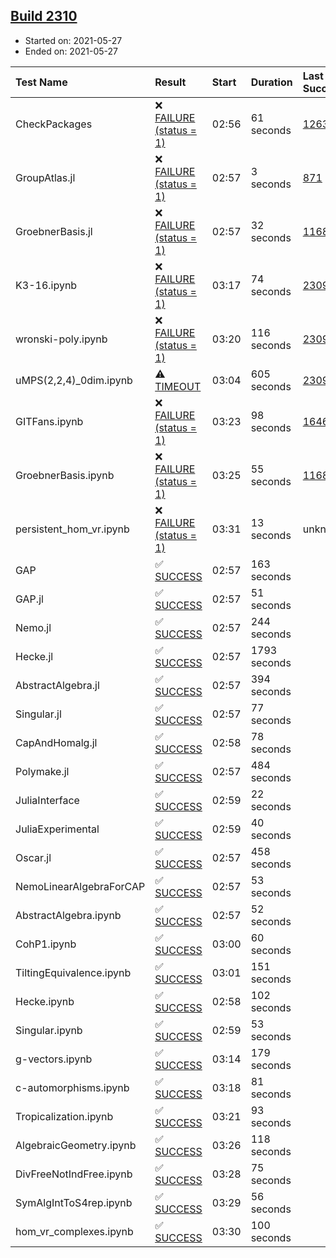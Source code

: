 ## [Build 2310](https://oscarci.mathematik.uni-kl.de/job/oscar-stable/2310/)

* Started on: 2021-05-27
* Ended on: 2021-05-27

| Test Name    | Result | Start | Duration | Last Success | First Failure |
|:-------------|:-------|:------|:---------|:-------------|:--------------|
| CheckPackages | ❌ [FAILURE (status = 1)](https://oscarci.mathematik.uni-kl.de/job/oscar-stable/2310/artifact/logs/build-2310/CheckPackages.log) | 02:56 | 61 seconds | [1263](https://oscarci.mathematik.uni-kl.de/job/oscar-stable/1263/) | [1264](https://oscarci.mathematik.uni-kl.de/job/oscar-stable/1264/) |
| GroupAtlas.jl | ❌ [FAILURE (status = 1)](https://oscarci.mathematik.uni-kl.de/job/oscar-stable/2310/artifact/logs/build-2310/GroupAtlas.jl.log) | 02:57 | 3 seconds | [871](https://oscarci.mathematik.uni-kl.de/job/oscar-stable/871/) | [872](https://oscarci.mathematik.uni-kl.de/job/oscar-stable/872/) |
| GroebnerBasis.jl | ❌ [FAILURE (status = 1)](https://oscarci.mathematik.uni-kl.de/job/oscar-stable/2310/artifact/logs/build-2310/GroebnerBasis.jl.log) | 02:57 | 32 seconds | [1168](https://oscarci.mathematik.uni-kl.de/job/oscar-stable/1168/) | [1169](https://oscarci.mathematik.uni-kl.de/job/oscar-stable/1169/) |
| K3-16.ipynb | ❌ [FAILURE (status = 1)](https://oscarci.mathematik.uni-kl.de/job/oscar-stable/2310/artifact/logs/build-2310/K3-16.ipynb.log) | 03:17 | 74 seconds | [2309](https://oscarci.mathematik.uni-kl.de/job/oscar-stable/2309/) | [2310](https://oscarci.mathematik.uni-kl.de/job/oscar-stable/2310/) |
| wronski-poly.ipynb | ❌ [FAILURE (status = 1)](https://oscarci.mathematik.uni-kl.de/job/oscar-stable/2310/artifact/logs/build-2310/wronski-poly.ipynb.log) | 03:20 | 116 seconds | [2309](https://oscarci.mathematik.uni-kl.de/job/oscar-stable/2309/) | [2310](https://oscarci.mathematik.uni-kl.de/job/oscar-stable/2310/) |
| uMPS(2,2,4)_0dim.ipynb | ⚠ [TIMEOUT](https://oscarci.mathematik.uni-kl.de/job/oscar-stable/2310/artifact/logs/build-2310/uMPS-2-2-4-_0dim.ipynb.log) | 03:04 | 605 seconds | [2309](https://oscarci.mathematik.uni-kl.de/job/oscar-stable/2309/) | [2310](https://oscarci.mathematik.uni-kl.de/job/oscar-stable/2310/) |
| GITFans.ipynb | ❌ [FAILURE (status = 1)](https://oscarci.mathematik.uni-kl.de/job/oscar-stable/2310/artifact/logs/build-2310/GITFans.ipynb.log) | 03:23 | 98 seconds | [1646](https://oscarci.mathematik.uni-kl.de/job/oscar-stable/1646/) | [1647](https://oscarci.mathematik.uni-kl.de/job/oscar-stable/1647/) |
| GroebnerBasis.ipynb | ❌ [FAILURE (status = 1)](https://oscarci.mathematik.uni-kl.de/job/oscar-stable/2310/artifact/logs/build-2310/GroebnerBasis.ipynb.log) | 03:25 | 55 seconds | [1168](https://oscarci.mathematik.uni-kl.de/job/oscar-stable/1168/) | [1169](https://oscarci.mathematik.uni-kl.de/job/oscar-stable/1169/) |
| persistent_hom_vr.ipynb | ❌ [FAILURE (status = 1)](https://oscarci.mathematik.uni-kl.de/job/oscar-stable/2310/artifact/logs/build-2310/persistent_hom_vr.ipynb.log) | 03:31 | 13 seconds | unknown | unknown |
| GAP | ✅ [SUCCESS](https://oscarci.mathematik.uni-kl.de/job/oscar-stable/2310/artifact/logs/build-2310/GAP.log) | 02:57 | 163 seconds |  |  |
| GAP.jl | ✅ [SUCCESS](https://oscarci.mathematik.uni-kl.de/job/oscar-stable/2310/artifact/logs/build-2310/GAP.jl.log) | 02:57 | 51 seconds |  |  |
| Nemo.jl | ✅ [SUCCESS](https://oscarci.mathematik.uni-kl.de/job/oscar-stable/2310/artifact/logs/build-2310/Nemo.jl.log) | 02:57 | 244 seconds |  |  |
| Hecke.jl | ✅ [SUCCESS](https://oscarci.mathematik.uni-kl.de/job/oscar-stable/2310/artifact/logs/build-2310/Hecke.jl.log) | 02:57 | 1793 seconds |  |  |
| AbstractAlgebra.jl | ✅ [SUCCESS](https://oscarci.mathematik.uni-kl.de/job/oscar-stable/2310/artifact/logs/build-2310/AbstractAlgebra.jl.log) | 02:57 | 394 seconds |  |  |
| Singular.jl | ✅ [SUCCESS](https://oscarci.mathematik.uni-kl.de/job/oscar-stable/2310/artifact/logs/build-2310/Singular.jl.log) | 02:57 | 77 seconds |  |  |
| CapAndHomalg.jl | ✅ [SUCCESS](https://oscarci.mathematik.uni-kl.de/job/oscar-stable/2310/artifact/logs/build-2310/CapAndHomalg.jl.log) | 02:58 | 78 seconds |  |  |
| Polymake.jl | ✅ [SUCCESS](https://oscarci.mathematik.uni-kl.de/job/oscar-stable/2310/artifact/logs/build-2310/Polymake.jl.log) | 02:57 | 484 seconds |  |  |
| JuliaInterface | ✅ [SUCCESS](https://oscarci.mathematik.uni-kl.de/job/oscar-stable/2310/artifact/logs/build-2310/JuliaInterface.log) | 02:59 | 22 seconds |  |  |
| JuliaExperimental | ✅ [SUCCESS](https://oscarci.mathematik.uni-kl.de/job/oscar-stable/2310/artifact/logs/build-2310/JuliaExperimental.log) | 02:59 | 40 seconds |  |  |
| Oscar.jl | ✅ [SUCCESS](https://oscarci.mathematik.uni-kl.de/job/oscar-stable/2310/artifact/logs/build-2310/Oscar.jl.log) | 02:57 | 458 seconds |  |  |
| NemoLinearAlgebraForCAP | ✅ [SUCCESS](https://oscarci.mathematik.uni-kl.de/job/oscar-stable/2310/artifact/logs/build-2310/NemoLinearAlgebraForCAP.log) | 02:57 | 53 seconds |  |  |
| AbstractAlgebra.ipynb | ✅ [SUCCESS](https://oscarci.mathematik.uni-kl.de/job/oscar-stable/2310/artifact/logs/build-2310/AbstractAlgebra.ipynb.log) | 02:57 | 52 seconds |  |  |
| CohP1.ipynb | ✅ [SUCCESS](https://oscarci.mathematik.uni-kl.de/job/oscar-stable/2310/artifact/logs/build-2310/CohP1.ipynb.log) | 03:00 | 60 seconds |  |  |
| TiltingEquivalence.ipynb | ✅ [SUCCESS](https://oscarci.mathematik.uni-kl.de/job/oscar-stable/2310/artifact/logs/build-2310/TiltingEquivalence.ipynb.log) | 03:01 | 151 seconds |  |  |
| Hecke.ipynb | ✅ [SUCCESS](https://oscarci.mathematik.uni-kl.de/job/oscar-stable/2310/artifact/logs/build-2310/Hecke.ipynb.log) | 02:58 | 102 seconds |  |  |
| Singular.ipynb | ✅ [SUCCESS](https://oscarci.mathematik.uni-kl.de/job/oscar-stable/2310/artifact/logs/build-2310/Singular.ipynb.log) | 02:59 | 53 seconds |  |  |
| g-vectors.ipynb | ✅ [SUCCESS](https://oscarci.mathematik.uni-kl.de/job/oscar-stable/2310/artifact/logs/build-2310/g-vectors.ipynb.log) | 03:14 | 179 seconds |  |  |
| c-automorphisms.ipynb | ✅ [SUCCESS](https://oscarci.mathematik.uni-kl.de/job/oscar-stable/2310/artifact/logs/build-2310/c-automorphisms.ipynb.log) | 03:18 | 81 seconds |  |  |
| Tropicalization.ipynb | ✅ [SUCCESS](https://oscarci.mathematik.uni-kl.de/job/oscar-stable/2310/artifact/logs/build-2310/Tropicalization.ipynb.log) | 03:21 | 93 seconds |  |  |
| AlgebraicGeometry.ipynb | ✅ [SUCCESS](https://oscarci.mathematik.uni-kl.de/job/oscar-stable/2310/artifact/logs/build-2310/AlgebraicGeometry.ipynb.log) | 03:26 | 118 seconds |  |  |
| DivFreeNotIndFree.ipynb | ✅ [SUCCESS](https://oscarci.mathematik.uni-kl.de/job/oscar-stable/2310/artifact/logs/build-2310/DivFreeNotIndFree.ipynb.log) | 03:28 | 75 seconds |  |  |
| SymAlgIntToS4rep.ipynb | ✅ [SUCCESS](https://oscarci.mathematik.uni-kl.de/job/oscar-stable/2310/artifact/logs/build-2310/SymAlgIntToS4rep.ipynb.log) | 03:29 | 56 seconds |  |  |
| hom_vr_complexes.ipynb | ✅ [SUCCESS](https://oscarci.mathematik.uni-kl.de/job/oscar-stable/2310/artifact/logs/build-2310/hom_vr_complexes.ipynb.log) | 03:30 | 100 seconds |  |  |

